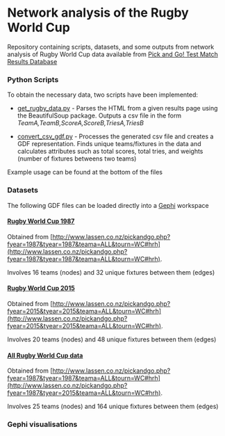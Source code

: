 # Network analysis of the Rugby World Cup

Repository containing scripts, datasets, and some outputs from network analysis of Rugby World Cup data available from [Pick and Go! Test Match Results Database](http://www.lassen.co.nz/pickandgo.php)

### Python Scripts
To obtain the necessary data, two scripts have been implemented: 
- [get_rugby_data.py](python/get_rugby_data.py) - Parses the HTML from a given results page using the BeautifulSoup package. Outputs a csv file in the form *TeamA,TeamB,ScoreA,ScoreB,TriesA,TriesB* 

- [convert_csv_gdf.py](python/convert_csv_gdf.py) - Processes the generated csv file and creates a GDF representation. Finds unique teams/fixtures in the data and calculates attributes such as total scores, total tries, and weights (number of fixtures betweens two teams)

Example usage can be found at the bottom of the files

### Datasets
The following GDF files can be loaded directly into a [Gephi](https://gephi.org/) workspace 
#### [Rugby World Cup 1987](datasets/rwc_1987.gdf)
Obtained from [http://www.lassen.co.nz/pickandgo.php?fyear=1987&tyear=1987&teama=ALL&tourn=WC#hrh](http://www.lassen.co.nz/pickandgo.php?fyear=1987&tyear=1987&teama=ALL&tourn=WC#hrh). 

Involves 16 teams (nodes) and 32 unique fixtures between them (edges)

#### [Rugby World Cup 2015](datasets/rwc_2015.gdf)
Obtained from [http://www.lassen.co.nz/pickandgo.php?fyear=2015&tyear=2015&teama=ALL&tourn=WC#hrh](http://www.lassen.co.nz/pickandgo.php?fyear=2015&tyear=2015&teama=ALL&tourn=WC#hrh).

Involves 20 teams (nodes) and 48 unique fixtures between them (edges)
#### [All Rugby World Cup data](datasets/rwc_all.gdf)
Obtained from [http://www.lassen.co.nz/pickandgo.php?fyear=1987&tyear=1987&teama=ALL&tourn=WC#hrh](http://www.lassen.co.nz/pickandgo.php?fyear=1987&tyear=2015&teama=ALL&tourn=WC#hrh). 

Involves 25 teams (nodes) and 164 unique fixtures between them (edges)


### Gephi visualisations 
